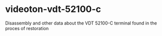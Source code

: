 # videoton-vdt-52100-c
Disassembly and other data about the VDT 52100-C terminal found in the proces of restoration
